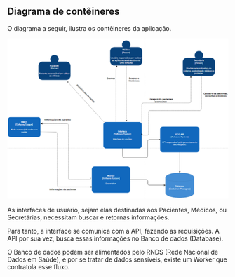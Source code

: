 ## Diagrama de contêineres

O diagrama a seguir, ilustra os contêineres da aplicação.


![](diagramas/c4_container.png)

As interfaces de usuário, sejam elas destinadas aos Pacientes, Médicos, ou Secretárias, necessitam buscar e retornas informações. 

Para tanto, a interface se comunica com a API, fazendo as requisições. A API por sua vez, busca essas informações no Banco de dados (Database).

O Banco de dados podem ser alimentados pelo RNDS (Rede Nacional de Dados em Saúde), e por se tratar de dados sensíveis, existe um Worker que contratola esse fluxo.